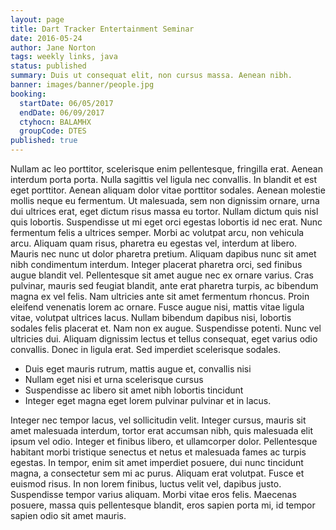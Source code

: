 ```yaml
---
layout: page
title: Dart Tracker Entertainment Seminar
date: 2016-05-24
author: Jane Norton
tags: weekly links, java
status: published
summary: Duis ut consequat elit, non cursus massa. Aenean nibh.
banner: images/banner/people.jpg
booking:
  startDate: 06/05/2017
  endDate: 06/09/2017
  ctyhocn: BALAMHX
  groupCode: DTES
published: true
---
```

Nullam ac leo porttitor, scelerisque enim pellentesque, fringilla erat. Aenean interdum porta porta. Nulla sagittis vel ligula nec convallis. In blandit et est eget porttitor. Aenean aliquam dolor vitae porttitor sodales. Aenean molestie mollis neque eu fermentum. Ut malesuada, sem non dignissim ornare, urna dui ultrices erat, eget dictum risus massa eu tortor. Nullam dictum quis nisl quis lobortis. Suspendisse ut mi eget orci egestas lobortis id nec erat. Nunc fermentum felis a ultrices semper. Morbi ac volutpat arcu, non vehicula arcu. Aliquam quam risus, pharetra eu egestas vel, interdum at libero. Mauris nec nunc ut dolor pharetra pretium. Aliquam dapibus nunc sit amet nibh condimentum interdum.
Integer placerat pharetra orci, sed finibus augue blandit vel. Pellentesque sit amet augue nec ex ornare varius. Cras pulvinar, mauris sed feugiat blandit, ante erat pharetra turpis, ac bibendum magna ex vel felis. Nam ultricies ante sit amet fermentum rhoncus. Proin eleifend venenatis lorem ac ornare. Fusce augue nisi, mattis vitae ligula vitae, volutpat ultrices lacus. Nullam bibendum dapibus nisi, lobortis sodales felis placerat et. Nam non ex augue. Suspendisse potenti. Nunc vel ultricies dui. Aliquam dignissim lectus et tellus consequat, eget varius odio convallis. Donec in ligula erat. Sed imperdiet scelerisque sodales.

* Duis eget mauris rutrum, mattis augue et, convallis nisi
* Nullam eget nisi et urna scelerisque cursus
* Suspendisse ac libero sit amet nibh lobortis tincidunt
* Integer eget magna eget lorem pulvinar pulvinar et in lacus.

Integer nec tempor lacus, vel sollicitudin velit. Integer cursus, mauris sit amet malesuada interdum, tortor erat accumsan nibh, quis malesuada elit ipsum vel odio. Integer et finibus libero, et ullamcorper dolor. Pellentesque habitant morbi tristique senectus et netus et malesuada fames ac turpis egestas. In tempor, enim sit amet imperdiet posuere, dui nunc tincidunt magna, a consectetur sem mi ac purus. Aliquam erat volutpat. Fusce et euismod risus. In non lorem finibus, luctus velit vel, dapibus justo. Suspendisse tempor varius aliquam. Morbi vitae eros felis. Maecenas posuere, massa quis pellentesque blandit, eros sapien porta mi, id tempor sapien odio sit amet mauris.
